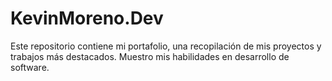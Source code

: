 # KevinMoreno.Dev
Este repositorio contiene mi portafolio, una recopilación de mis proyectos y trabajos más destacados. Muestro mis habilidades en desarrollo de software.
